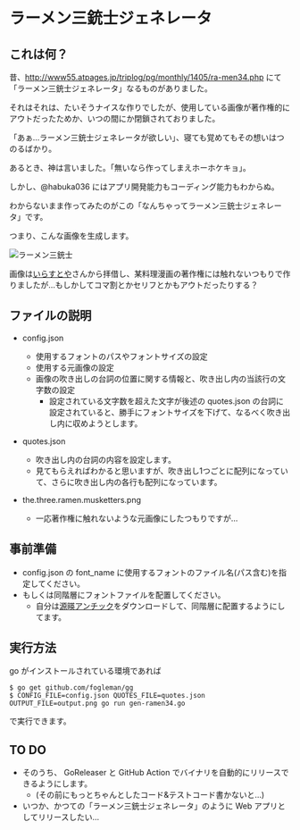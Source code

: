 # ラーメン三銃士ジェネレータ

## これは何？

昔、http://www55.atpages.jp/triplog/pg/monthly/1405/ra-men34.php にて「ラーメン三銃士ジェネレータ」なるものがありました。

それはそれは、たいそうナイスな作りでしたが、使用している画像が著作権的にアウトだったためか、いつの間にか閉鎖されておりました。

「あぁ…ラーメン三銃士ジェネレータが欲しい」、寝ても覚めてもその想いはつのるばかり。

あるとき、神は言いました。「無いなら作ってしまえホーホケキョ」。

しかし、@habuka036 にはアプリ開発能力もコーディング能力もわからぬ。

わからないまま作ってみたのがこの「なんちゃってラーメン三銃士ジェネレータ」です。

つまり、こんな画像を生成します。

![ラーメン三銃士](https://github.com/habuka036/gen-ramen34/blob/ramen34.png)

画像は[いらすとや](https://www.irasutoya.com/)さんから拝借し、某料理漫画の著作権には触れないつもりで作りましたが…もしかしてコマ割とかセリフとかもアウトだったりする？

## ファイルの説明

* config.json
  * 使用するフォントのパスやフォントサイズの設定
  * 使用する元画像の設定
  * 画像の吹き出しの台詞の位置に関する情報と、吹き出し内の当該行の文字数の設定
    * 設定されている文字数を超えた文字が後述の quotes.json の台詞に設定されていると、勝手にフォントサイズを下げて、なるべく吹き出し内に収めようとします。

* quotes.json
  * 吹き出し内の台詞の内容を設定します。
  * 見てもらえればわかると思いますが、吹き出し1つごとに配列になっていて、さらに吹き出し内の各行も配列になっています。

* the.three.ramen.musketters.png
  * 一応著作権に触れないような元画像にしたつもりですが…

## 事前準備

* config.json の font_name に使用するフォントのファイル名(パス含む)を指定してください。
* もしくは同階層にフォントファイルを配置してください。
  * 自分は[源暎アンチック](https://okoneya.jp/font/)をダウンロードして、同階層に配置するようにしてます。

## 実行方法

go がインストールされている環境であれば

```
$ go get github.com/fogleman/gg
$ CONFIG_FILE=config.json QUOTES_FILE=quotes.json OUTPUT_FILE=output.png go run gen-ramen34.go
```

で実行できます。

## TO DO

* そのうち、 GoReleaser と GitHub Action でバイナリを自動的にリリースできるようにします。
  * (その前にもっとちゃんとしたコード&テストコード書かないと…)
* いつか、かつての「ラーメン三銃士ジェネレータ」のように Web アプリとしてリリースしたい…




